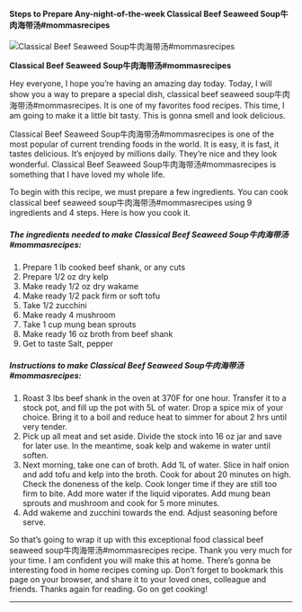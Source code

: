             

#### Steps to Prepare Any-night-of-the-week Classical Beef Seaweed Soup牛肉海带汤#mommasrecipes

![Classical Beef Seaweed Soup牛肉海带汤#mommasrecipes](https://img-global.cpcdn.com/recipes/d807bee178cc4e43/751x532cq70/classical-beef-seaweed-soup%e7%89%9b%e8%82%89%e6%b5%b7%e5%b8%a6%e6%b1%a4mommasrecipes-recipe-main-photo.jpg)

**Classical Beef Seaweed Soup牛肉海带汤#mommasrecipes**

Hey everyone, I hope you’re having an amazing day today. Today, I will show you a way to prepare a special dish, classical beef seaweed soup牛肉海带汤#mommasrecipes. It is one of my favorites food recipes. This time, I am going to make it a little bit tasty. This is gonna smell and look delicious.

Classical Beef Seaweed Soup牛肉海带汤#mommasrecipes is one of the most popular of current trending foods in the world. It is easy, it is fast, it tastes delicious. It’s enjoyed by millions daily. They’re nice and they look wonderful. Classical Beef Seaweed Soup牛肉海带汤#mommasrecipes is something that I have loved my whole life.

To begin with this recipe, we must prepare a few ingredients. You can cook classical beef seaweed soup牛肉海带汤#mommasrecipes using 9 ingredients and 4 steps. Here is how you cook it.

##### The ingredients needed to make Classical Beef Seaweed Soup牛肉海带汤#mommasrecipes:

1.  Prepare 1 lb cooked beef shank, or any cuts
2.  Prepare 1/2 oz dry kelp
3.  Make ready 1/2 oz dry wakame
4.  Make ready 1/2 pack firm or soft tofu
5.  Take 1/2 zucchini
6.  Make ready 4 mushroom
7.  Take 1 cup mung bean sprouts
8.  Make ready 16 oz broth from beef shank
9.  Get to taste Salt, pepper

##### Instructions to make Classical Beef Seaweed Soup牛肉海带汤#mommasrecipes:

1.  Roast 3 lbs beef shank in the oven at 370F for one hour. Transfer it to a stock pot, and fill up the pot with 5L of water. Drop a spice mix of your choice. Bring it to a boil and reduce heat to simmer for about 2 hrs until very tender.
2.  Pick up all meat and set aside. Divide the stock into 16 oz jar and save for later use. In the meantime, soak kelp and wakeme in water until soften.
3.  Next morning, take one can of broth. Add 1L of water. Slice in half onion and add tofu and kelp into the broth. Cook for about 20 minutes on high. Check the doneness of the kelp. Cook longer time if they are still too firm to bite. Add more water if the liquid viporates. Add mung bean sprouts and mushroom and cook for 5 more minutes.
4.  Add wakeme and zucchini towards the end. Adjust seasoning before serve.

So that’s going to wrap it up with this exceptional food classical beef seaweed soup牛肉海带汤#mommasrecipes recipe. Thank you very much for your time. I am confident you will make this at home. There’s gonna be interesting food in home recipes coming up. Don’t forget to bookmark this page on your browser, and share it to your loved ones, colleague and friends. Thanks again for reading. Go on get cooking!

* * *